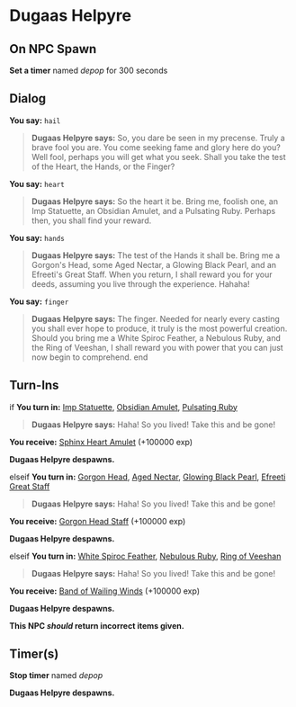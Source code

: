 # Dugaas Helpyre
## On NPC Spawn

**Set a timer** named *depop* for 300 seconds
## Dialog

**You say:** `hail`



>**Dugaas Helpyre says:** So, you dare be seen in my precense. Truly a brave fool you are. You come seeking fame and glory here do you? Well fool, perhaps you will get what you seek. Shall you take the test of the Heart, the Hands, or the Finger?

**You say:** `heart`




>**Dugaas Helpyre says:** So the heart it be. Bring me, foolish one, an Imp Statuette, an Obsidian Amulet, and a Pulsating Ruby. Perhaps then, you shall find your reward.

**You say:** `hands`




>**Dugaas Helpyre says:** The test of the Hands it shall be. Bring me a Gorgon's Head, some Aged Nectar, a Glowing Black Pearl, and an Efreeti's Great Staff. When you return, I shall reward you for your deeds, assuming you live through the experience. Hahaha!

**You say:** `finger`




>**Dugaas Helpyre says:** The finger. Needed for nearly every casting you shall ever hope to produce, it truly is the most powerful creation. Should you bring me a White Spiroc Feather, a Nebulous Ruby, and the Ring of Veeshan, I shall reward you with power that you can just now begin to comprehend.
end

## Turn-Ins



if **You turn in:** [Imp Statuette](/item/20953), [Obsidian Amulet](/item/20786), [Pulsating Ruby](/item/20787)







>**Dugaas Helpyre says:** Haha! So you lived! Take this and be gone!


 **You receive:**  [Sphinx Heart Amulet](/item/14560) (+100000 exp)


**Dugaas Helpyre despawns.**

elseif **You turn in:** [Gorgon Head](/item/20790), [Aged Nectar](/item/20967), [Glowing Black Pearl](/item/20791), [Efreeti Great Staff](/item/20792)



>**Dugaas Helpyre says:** Haha! So you lived! Take this and be gone!


 **You receive:**  [Gorgon Head Staff](/item/11689) (+100000 exp)


**Dugaas Helpyre despawns.**

elseif **You turn in:** [White Spiroc Feather](/item/20960), [Nebulous Ruby](/item/20788), [Ring of Veeshan](/item/20789)



>**Dugaas Helpyre says:** Haha! So you lived! Take this and be gone!


 **You receive:**  [Band of Wailing Winds](/item/27713) (+100000 exp)


**Dugaas Helpyre despawns.**

**This NPC *should* return incorrect items given.**

## Timer(s)

**Stop timer** named *depop*

**Dugaas Helpyre despawns.**




